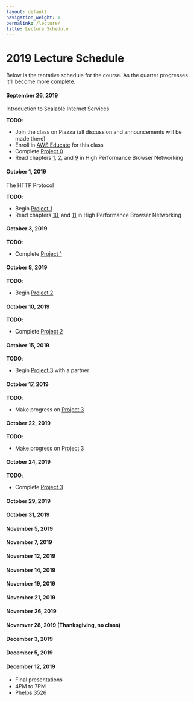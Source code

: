 ```yaml
---
layout: default
navigation_weight: 1
permalink: /lecture/
title: Lecture Schedule
---
```


# 2019 Lecture Schedule

Below is the tentative schedule for the course. As the quarter progresses it'll become more complete.

#### September 26, 2019

Introduction to Scalable Internet Services

**TODO**:

- Join the class on Piazza (all discussion and announcements will be made there)
- Enroll in [AWS Educate](https://www.awseducate.com/Registration?apptype=student&courseview=true#INFO-Student) for this class
- Complete [Project 0](project0)
- Read chapters [1](https://hpbn.co/primer-on-latency-and-bandwidth/),
  [2](https://hpbn.co/building-blocks-of-tcp/), and
  [9](https://hpbn.co/brief-history-of-http/) in High Performance Browser
  Networking

#### October 1, 2019

The HTTP Protocol

**TODO**:

- Begin [Project 1](project1)
- Read chapters [10](https://hpbn.co/primer-on-web-performance/), and
  [11](https://hpbn.co/http1x/) in High Performance Browser Networking

#### October 3, 2019

**TODO**:

- Complete [Project 1](project1)

#### October 8, 2019

**TODO**:

- Begin [Project 2](project2)

#### October 10, 2019

**TODO**:

- Complete [Project 2](project2)

#### October 15, 2019

**TODO**:

- Begin [Project 3](project3) with a partner

#### October 17, 2019

**TODO**:

- Make progress on [Project 3](project3)

#### October 22, 2019

**TODO**:

- Make progress on [Project 3](project3)

#### October 24, 2019

**TODO**:

- Complete [Project 3](project3)

#### October 29, 2019

#### October 31, 2019

#### November 5, 2019

#### November 7, 2019

#### November 12, 2019

#### November 14, 2019

#### November 19, 2019

#### November 21, 2019

#### November 26, 2019

#### Novemver 28, 2019 (Thanksgiving, no class)

#### December 3, 2019

#### December 5, 2019

#### December 12, 2019

- Final presentations
- 4PM to 7PM
- Phelps 3526
